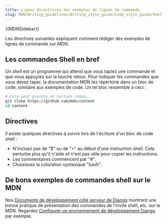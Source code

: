 ```yaml
---
title: Lignes directrices des exemples de lignes de commande
slug: MDN/Writing_guidelines/Writing_style_guide/Code_style_guide/Shell
---
```


{{MDNSidebar}}

Les directives suivantes expliquent comment rédiger des exemples de lignes de commande sur MDN.

## Les commandes Shell en bref

Un _shell_ est un programme qui attend que vous tapiez une commande et que vous appuyiez sur la touche retour. Pour indiquer les commandes que vous devez taper, la documentation MDN les répertorie dans un bloc de code, similaire aux exemples de code. Un tel bloc ressemble à ceci :

```bash example-good
# Cela peut prendre un certain temps…
git clone https://github.com/mdn/content
cd content
```

## Directives

Il existe quelques directives à suivre lors de l'écriture d'un bloc de code shell :

- N'incluez pas de "$" ou de ">" au début d'une instruction shell. Cela perturbe plus qu'il n'aide et n'est pas utile pour copier les instructions.
- Les commentaires commencent par "#".
- Choisissez la coloration syntaxique "bash".

## De bons exemples de commandes shell sur le MDN

Nos [Documents de développement côté serveur de Django](/fr/docs/Learn/Server-side/Django) montrent une bonne pratique de présentation des commandes de l'invite shell, etc. sur le MDN. Regardez [Configurer un environnement de développement Django](/fr/docs/Learn/Server-side/Django/development_environment) par exemple.
